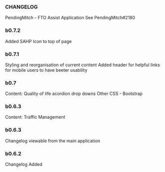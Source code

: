 ### CHANGELOG
PendingMitch - FTO Assist Application
See PendingMitch#2180

### b0.7.2
Added SAHP Icon to top of page

### b0.7.1
Styling and reorganisation of current content
Added header for helpful links for mobile users to have beeter usability

### b0.7
Content: Quality of life acordion drop downs
Other CSS - Bootstrap

### b0.6.3
Content: Traffic Management

### b0.6.3
Changelog viewable from the main application

### b0.6.2
Changelog Added